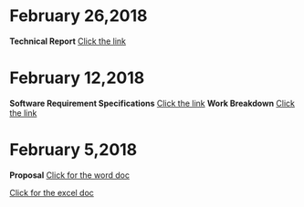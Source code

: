 
# February 26,2018
**Technical Report**
[Click the link]()


# February 12,2018
**Software Requirement Specifications**
[Click the link]()
**Work Breakdown**
[Click the link]()


# February 5,2018
**Proposal**
[Click for the word doc](https://github.com/RamyaRadhakrishnakumar/ceng355/blob/master/ProjectProposalStudentNameRev03.docx)

[Click for the excel doc](https://github.com/RamyaRadhakrishnakumar/ceng355/blob/master/ProposalContentStudentNameRev03.xlsx)
